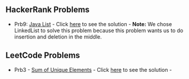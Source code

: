 ## HackerRank Problems

- Prb9: [Java List](https://www.hackerrank.com/challenges/java-list/problem?isFullScreen=true) 
       - Click [here](./HRPrb9.java) to see the solution
       - **Note:** We chose LinkedList to solve this problem because this problem wants us to do insertion and deletion in the middle.

## LeetCode Problems

- Prb3 - [Sum of Unique Elements](https://leetcode.com/problems/sum-of-unique-elements/) 
       - Click [here](./LCPrb3.java) to see the solution
       - 
